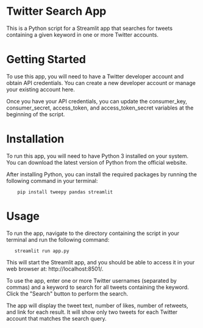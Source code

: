 # Twitter Search App

This is a Python script for a Streamlit app that searches for tweets containing a given keyword in one or more Twitter accounts.
# Getting Started

To use this app, you will need to have a Twitter developer account and obtain API credentials. You can create a new developer account or manage your existing account here.

Once you have your API credentials, you can update the consumer_key, consumer_secret, access_token, and access_token_secret variables at the beginning of the script.
# Installation

To run this app, you will need to have Python 3 installed on your system. You can download the latest version of Python from the official website.

After installing Python, you can install the required packages by running the following command in your terminal:

        pip install tweepy pandas streamlit

# Usage

To run the app, navigate to the directory containing the script in your terminal and run the following command:

       streamlit run app.py

This will start the Streamlit app, and you should be able to access it in your web browser at:
       http://localhost:8501/.

To use the app, enter one or more Twitter usernames (separated by commas) and a keyword to search for all tweets containing the keyword. Click the "Search" button to perform the search.

The app will display the tweet text, number of likes, number of retweets, and link for each result. It will show only two tweets for each Twitter account that matches the search query.
